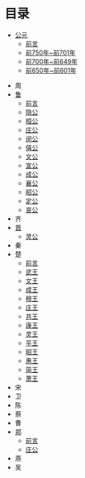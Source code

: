 # 目录

* [公元](公元/前言.md)
	* [前言](公元/前言.md)
	* [前750年~前701年](前750年~前701年.md)
	* [前700年~前649年](前700年~前649年.md)
	* [前650年~前601年](前650年~前601年.md)
- 周
- [鲁](鲁/前言.md)
	- [前言](鲁/前言.md)
	- [隐公](鲁/隐公.md)
	- [桓公](鲁/桓公.md)
	- [庄公](鲁/庄公.md)
	- [闵公](鲁/闵公.md)
	- [僖公](鲁/僖公.md)
	- [文公](鲁/文公.md)
	- [宣公](鲁/宣公.md)
	- [成公](鲁/成公.md)
	- [襄公](鲁/襄公.md)
	- [昭公](鲁/昭公.md)
	- [定公](鲁/定公.md)
	- [哀公](鲁/哀公.md)
- 齐
- [晋](晋/前言.md)
	- [灵公](晋/灵公.md)
- 秦
- 楚
	- [前言](楚/前言.md)
	- [武王](楚/武王.md)
	- [文王](楚/文王.md)
	- [成王](楚/成王.md)
	- [穆王](楚/穆王.md)
	- [庄王](楚/庄王.md)
	- [共王](楚/共王.md)
	- [康王](楚/康王.md)
	- [灵王](楚/灵王.md)
	- [平王](楚/平王.md)
	- [昭王](楚/昭王.md)
	- [惠王](楚/惠王.md)
	- [简王](楚/简王.md)
	- [萧王](楚/萧王.md)
- 宋
- 卫
- 陈
- 蔡
- 曹
- [郑](郑/前言.md)
	- [前言](郑/前言.md)
	- [庄公](郑/庄公.md)
- 燕
- 吴